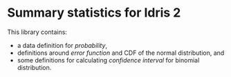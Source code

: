 # Summary statistics for Idris 2

This library contains:

- a data definition for *probability*,
- definitions around *error function* and CDF of the normal distribution, and
- some definitions for calculating *confidence interval* for binomial distribution.
